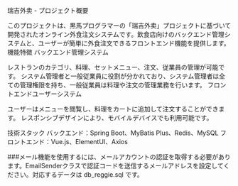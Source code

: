 瑞吉外卖 - プロジェクト概要    

このプロジェクトは、黒馬プログラマーの「瑞吉外卖」プロジェクトに基づいて開発されたオンライン外食注文システムです。飲食店向けのバックエンド管理システムと、ユーザーが簡単に外食注文できるフロントエンド機能を提供します。
機能特徴
バックエンド管理システム

レストランのカテゴリ、料理、セットメニュー、注文、従業員の管理が可能です。
システム管理者と一般従業員に役割が分かれており、システム管理者は全ての管理権限を持ち、一般従業員は料理や注文の管理業務を行います。
フロントエンドユーザーシステム

ユーザーはメニューを閲覧し、料理をカートに追加して注文することができます。
レスポンシブデザインにより、モバイルデバイスでも利用可能です。

技術スタック
バックエンド：Spring Boot、MyBatis Plus、Redis、MySQL
フロントエンド：Vue.js、ElementUI、Axios

###メール機能を使用するには、メールアカウントの認証を取得する必要があります。EmailSenderクラスで認証コードを送信するメールアドレスを設定してください。対応するデータは db_reggie.sql です。
